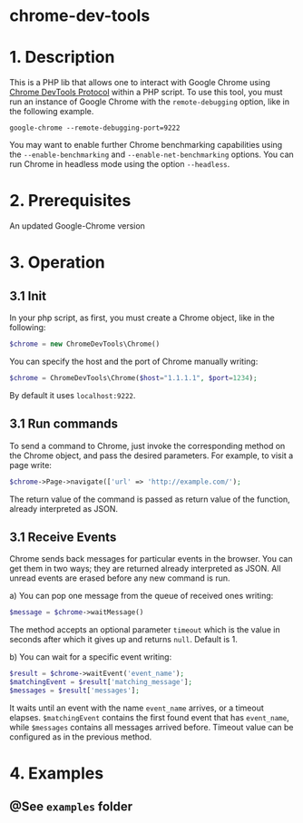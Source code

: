 # chrome-dev-tools

# 1. Description
This is a PHP lib that allows one to interact with Google Chrome using [Chrome DevTools Protocol](https://chromedevtools.github.io/devtools-protocol/) within a PHP script.
To use this tool, you must run an instance of Google Chrome with the `remote-debugging` option, like in the following example.
```
google-chrome --remote-debugging-port=9222
```
You may want to enable further Chrome benchmarking capabilities using the `--enable-benchmarking` and `--enable-net-benchmarking` options. You can run Chrome in headless mode using the option `--headless`.

# 2. Prerequisites
An updated Google-Chrome version 

# 3. Operation
## 3.1 Init
In your php script, as first, you must create a Chrome object, like in the following:
```php
$chrome = new ChromeDevTools\Chrome()
```
You can specify the host and the port of Chrome manually writing:
```php
$chrome = ChromeDevTools\Chrome($host="1.1.1.1", $port=1234);
```
By default it uses `localhost:9222`.

## 3.1 Run commands
To send a command to Chrome, just invoke the corresponding method on the Chrome object, and pass the desired parameters.
For example, to visit a page write:
```php
$chrome->Page->navigate(['url' => 'http://example.com/');
```
The return value of the command is passed as return value of the function, already interpreted as JSON.

## 3.1 Receive Events
Chrome sends back messages for particular events in the browser.
You can get them in two ways; they are returned already interpreted as JSON.
All unread events are erased before any new command is run.

a) You can pop one message from the queue of received ones writing:
```php
$message = $chrome->waitMessage()
```
The method accepts an optional parameter `timeout` which is the value in seconds after which it gives up and returns `null`.
Default is 1.

b) You can wait for a specific event writing:
```php
$result = $chrome->waitEvent('event_name');
$matchingEvent = $result['matching_message'];
$messages = $result['messages'];
```
It waits until an event with the name `event_name` arrives, or a timeout elapses.
`$matchingEvent` contains the first found event that has `event_name`, while `$messages` contains all messages arrived before.
Timeout value can be configured as in the previous method.

# 4. Examples
## @See `examples` folder
